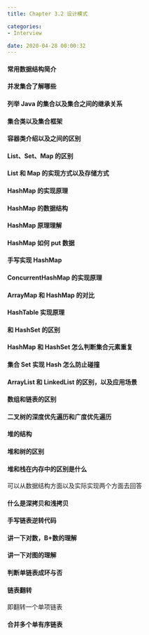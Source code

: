 ```yaml
---
title: Chapter 3.2 设计模式

categories:
- Interview

date: 2020-04-28 00:00:32
---
```


#### 常用数据结构简介

#### 并发集合了解哪些

#### 列举 Java 的集合以及集合之间的继承关系

#### 集合类以及集合框架

#### 容器类介绍以及之间的区别

#### List、Set、Map 的区别

#### List 和 Map 的实现方式以及存储方式

#### HashMap 的实现原理

#### HashMap 的数据结构

#### HashMap 原理理解

#### HashMap 如何 put 数据

#### 手写实现 HashMap

#### ConcurrentHashMap 的实现原理

#### ArrayMap 和 HashMap 的对比

#### HashTable 实现原理

####  和 HashSet 的区别

#### HashMap 和 HashSet 怎么判断集合元素重复

#### 集合 Set 实现 Hash 怎么防止碰撞

#### ArrayList 和 LinkedList 的区别，以及应用场景

#### 数组和链表的区别

#### 二叉树的深度优先遍历和广度优先遍历

#### 堆的结构

#### 堆和树的区别

#### 堆和栈在内存中的区别是什么
可以从数据结构方面以及实际实现两个方面去回答

#### 什么是深拷贝和浅拷贝

#### 手写链表逆转代码

#### 讲一下对数，B+数的理解

#### 讲一下对图的理解

#### 判断单链表成环与否

#### 链表翻转
即翻转一个单项链表

#### 合并多个单有序链表